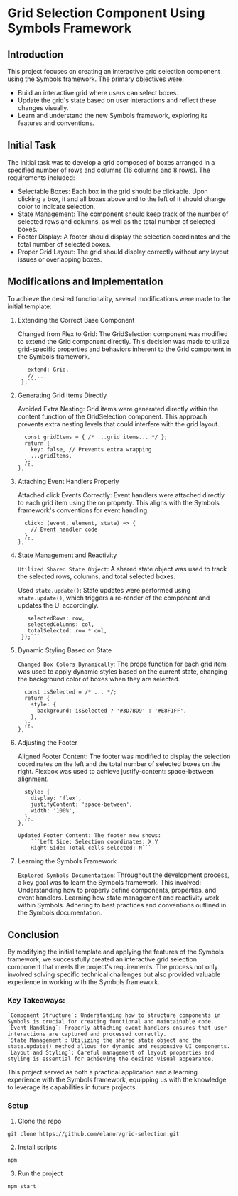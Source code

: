 # Grid Selection Component Using Symbols Framework

## Introduction

This project focuses on creating an interactive grid selection component using the Symbols framework. The primary objectives were:

- Build an interactive grid where users can select boxes.
- Update the grid's state based on user interactions and reflect these changes visually.
- Learn and understand the new Symbols framework, exploring its features and conventions.

## Initial Task

The initial task was to develop a grid composed of boxes arranged in a specified number of rows and columns (16 columns and 8 rows). The requirements included:

- Selectable Boxes: Each box in the grid should be clickable. Upon clicking a box, it and all boxes above and to the left of it should change color to indicate selection.
- State Management: The component should keep track of the number of selected rows and columns, as well as the total number of selected boxes.
- Footer Display: A footer should display the selection coordinates and the total number of selected boxes.
- Proper Grid Layout: The grid should display correctly without any layout issues or overlapping boxes.

## Modifications and Implementation

To achieve the desired functionality, several modifications were made to the initial template:
1. Extending the Correct Base Component

    Changed from Flex to Grid: The GridSelection component was modified to extend the Grid component directly. This decision was made to utilize grid-specific properties and behaviors inherent to the Grid component in the Symbols framework.

   ``` export const GridSelection = {
      extend: Grid,
      // ...
    };```

2. Generating Grid Items Directly

    Avoided Extra Nesting: Grid items were generated directly within the content function of the GridSelection component. This approach prevents extra nesting levels that could interfere with the grid layout.

    ```content: (element, state) => {
      const gridItems = { /* ...grid items... */ };
      return {
        key: false, // Prevents extra wrapping
        ...gridItems,
      };
    },```

3. Attaching Event Handlers Properly

    Attached click Events Correctly: Event handlers were attached directly to each grid item using the on property. This aligns with the Symbols framework's conventions for event handling.

    ```on: {
      click: (event, element, state) => {
        // Event handler code
      },
    },```

4. State Management and Reactivity

    `Utilized Shared State Object`: A shared state object was used to track the selected rows, columns, and total selected boxes.

    Used `state.update()`: State updates were performed using `state.update()`, which triggers a re-render of the component and updates the UI accordingly.

   ``` state.update({
      selectedRows: row,
      selectedColumns: col,
      totalSelected: row * col,
    });```

5. Dynamic Styling Based on State

    `Changed Box Colors Dynamically`: The props function for each grid item was used to apply dynamic styles based on the current state, changing the background color of boxes when they are selected.

    ```props: (element, state) => {
      const isSelected = /* ... */;
      return {
        style: {
          background: isSelected ? '#3D7BD9' : '#E8F1FF',
        },
      };
    },```

6. Adjusting the Footer

    Aligned Footer Content: The footer was modified to display the selection coordinates on the left and the total number of selected boxes on the right. Flexbox was used to achieve justify-content: space-between alignment.

    ```props: {
      style: {
        display: 'flex',
        justifyContent: 'space-between',
        width: '100%',
      },
    },```

    Updated Footer Content: The footer now shows:
        ```Left Side: Selection coordinates: X,Y
        Right Side: Total cells selected: N```

7. Learning the Symbols Framework

    `Explored Symbols Documentation`: Throughout the development process, a key goal was to learn the Symbols framework. This involved:
        Understanding how to properly define components, properties, and event handlers.
        Learning how state management and reactivity work within Symbols.
        Adhering to best practices and conventions outlined in the Symbols documentation.

## Conclusion

By modifying the initial template and applying the features of the Symbols framework, we successfully created an interactive grid selection component that meets the project's requirements. The process not only involved solving specific technical challenges but also provided valuable experience in working with the Symbols framework.

### Key Takeaways:

    `Component Structure`: Understanding how to structure components in Symbols is crucial for creating functional and maintainable code.
    `Event Handling`: Properly attaching event handlers ensures that user interactions are captured and processed correctly.
    `State Management`: Utilizing the shared state object and the state.update() method allows for dynamic and responsive UI components.
    `Layout and Styling`: Careful management of layout properties and styling is essential for achieving the desired visual appearance.

This project served as both a practical application and a learning experience with the Symbols framework, equipping us with the knowledge to leverage its capabilities in future projects.


### Setup

1. Clone the repo
```
git clone https://github.com/elanor/grid-selection.git
```

2. Install scripts
```
npm
```

3. Run the project
```
npm start
```
